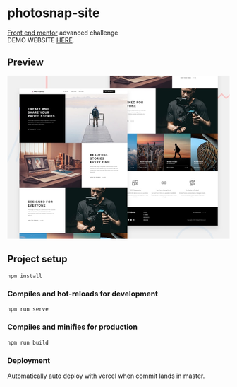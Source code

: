 # photosnap-site

[Front end mentor](https://www.frontendmentor.io/challenges/photosnap-multipage-website-nMDSrNmNW) advanced challenge
<br>DEMO WEBSITE [HERE](https://photosnap-siteweb.vercel.app).

## Preview

![website preview](./src/assets/img/preview.jpg)
## Project setup
```
npm install
```

### Compiles and hot-reloads for development
```
npm run serve
```

### Compiles and minifies for production
```
npm run build
```

### Deployment

Automatically auto deploy with vercel when commit lands in master.
